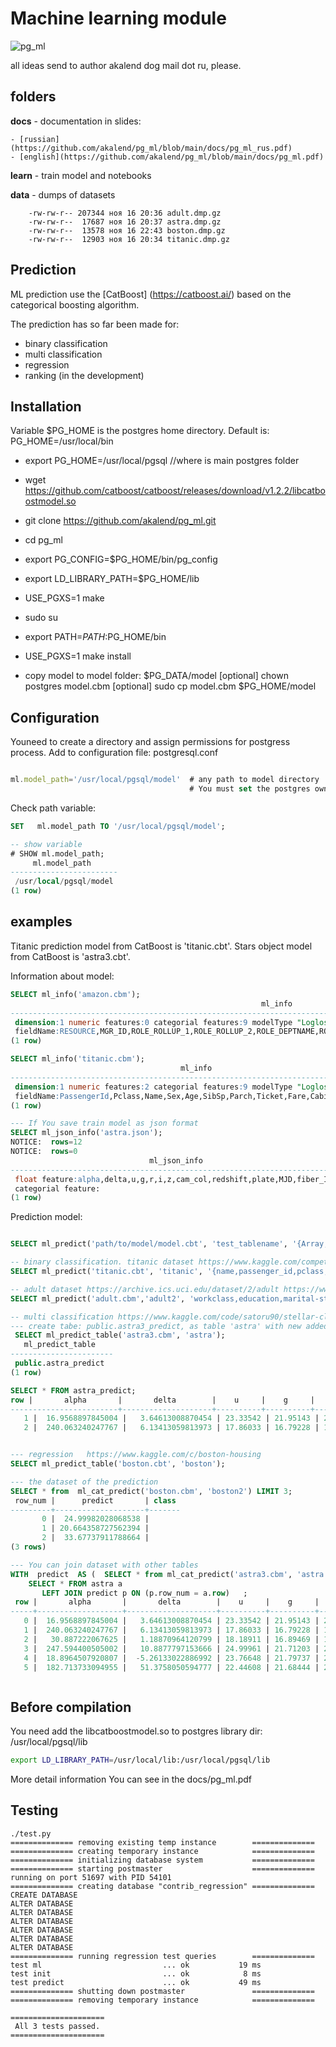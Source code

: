 

# Machine learning module 
![pg_ml](/docs/pg_ml.png)

all ideas send to author akalend dog mail dot ru, please.

## folders
**docs** - documentation in slides:

    - [russian](https://github.com/akalend/pg_ml/blob/main/docs/pg_ml_rus.pdf)
    - [english](https://github.com/akalend/pg_ml/blob/main/docs/pg_ml.pdf)

**learn** - train model and notebooks

**data** - dumps of datasets
```
	-rw-rw-r-- 207344 ноя 16 20:36 adult.dmp.gz
	-rw-rw-r--  17687 ноя 16 20:37 astra.dmp.gz
	-rw-rw-r--  13578 ноя 16 22:43 boston.dmp.gz
	-rw-rw-r--  12903 ноя 16 20:34 titanic.dmp.gz
```

## Prediction

ML prediction use the [CatBoost] (https://catboost.ai/) based on the categorical boosting algorithm.

The prediction has so far been made  for:
 - binary classification
 - multi classification
 - regression
 - ranking (in the development)

## Installation

 Variable $PG_HOME is the postgres home directory. Default is:  PG_HOME=/usr/local/bin

- export PG_HOME=/usr/local/pgsql    //where is main postgres folder

- wget https://github.com/catboost/catboost/releases/download/v1.2.2/libcatboostmodel.so

- git clone https://github.com/akalend/pg_ml.git

- cd pg_ml

- export PG_CONFIG=$PG_HOME/bin/pg_config

- export LD_LIBRARY_PATH=$PG_HOME/lib

- USE_PGXS=1 make

- sudo su

- export PATH=$PATH:$PG_HOME/bin

- USE_PGXS=1 make install

- copy model to model folder:  $PG_DATA/model
[optional] chown postgres model.cbm
[optional] sudo cp model.cbm $PG_HOME/model


## Configuration

Youneed to create a directory and assign permissions for postgress process.
Add to configuration file: postgresql.conf
```js

ml.model_path='/usr/local/pgsql/model'  # any path to model directory
                                        # You must set the postgres owner on the directory 
```

Check path variable:
```sql
SET   ml.model_path TO '/usr/local/pgsql/model';

-- show variable
# SHOW ml.model_path;
     ml.model_path      
------------------------
 /usr/local/pgsql/model
(1 row)

```
## examples

Titanic prediction model from CatBoost is 'titanic.cbt'.
Stars object model from CatBoost is 'astra3.cbt'.

Information about model:
```sql
SELECT ml_info('amazon.cbm');
                                                        ml_info                                                         
------------------------------------------------------------------------------------------------------------------------
 dimension:1 numeric features:0 categorial features:9 modelType "Logloss"                                              +
 fieldName:RESOURCE,MGR_ID,ROLE_ROLLUP_1,ROLE_ROLLUP_2,ROLE_DEPTNAME,ROLE_TITLE,ROLE_FAMILY_DESC,ROLE_FAMILY,ROLE_CODE 
(1 row)

SELECT ml_info('titanic.cbm');
                                      ml_info                                      
-----------------------------------------------------------------------------------
 dimension:1 numeric features:2 categorial features:9 modelType "Logloss"         +
 fieldName:PassengerId,Pclass,Name,Sex,Age,SibSp,Parch,Ticket,Fare,Cabin,Embarked 
(1 row)

--- If You save train model as json format
SELECT ml_json_info('astra.json');
NOTICE:  rows=12
NOTICE:  rows=0
                               ml_json_info                               
--------------------------------------------------------------------------
 float feature:alpha,delta,u,g,r,i,z,cam_col,redshift,plate,MJD,fiber_ID,+
 categorial feature:
(1 row)

```

Prediction model:
```sql

SELECT ml_predict('path/to/model/model.cbt', 'test_tablename', '{Array,of,feature_categorial}');

-- binary classification. titanic dataset https://www.kaggle.com/competitions/titanic/data
SELECT ml_predict('titanic.cbt', 'titanic', '{name,passenger_id,pclass,sex,sibsp,parch,ticket,cabin,embarked }');  

-- adult dataset https://archive.ics.uci.edu/dataset/2/adult https://www.kaggle.com/datasets/wenruliu/adult-income-dataset
SELECT ml_predict('adult.cbm','adult2', 'workclass,education,marital-status,occupation,relationship,race,sex,native_country}');

-- multi classification https://www.kaggle.com/code/satoru90/stellar-classification-dataset-sdss17/
--- create tabe: public.astra3_predict, as table 'astra' with new added columns: predict and class
 SELECT ml_predict_table('astra3.cbm', 'astra');
   ml_predict_table    
-----------------------
 public.astra_predict
(1 row)

SELECT * FROM astra_predict;
row |       alpha       |       delta        |    u     |    g     |    r     |    i     |    z     | run_id | cam_col | field_id |      spec_obj_id       |   redshift    | plate |  mjd  | fiber_id | predict  | class  
------------------------+--------------------+----------+----------+----------+----------+----------+--------+---------+----------+------------------------+---------------+-------+-------+----------+----------+--------
   1 |  16.9568897845004 |   3.64613008870454 | 23.33542 | 21.95143 | 20.48149 |   19.603 | 19.13094 |   7712 |       6 |      442 |  4.855016555329904e+18 |     0.5062369 |  4312 | 55511 |      495 |  0.98686 | GALAXY
   2 |  240.063240247767 |   6.13413059813973 | 17.86033 | 16.79228 | 16.43001 | 16.30923 | 16.25873 |   3894 |       1 |      243 | 2.4489280322708705e+18 |  0.0003448142 |  2175 | 54612 |      348 | 0.990419 | STAR


--- regression   https://www.kaggle.com/c/boston-housing
SELECT ml_predict_table('boston.cbt', 'boston');

--- the dataset of the prediction
SELECT * from  ml_cat_predict('boston.cbm', 'boston2') LIMIT 3;
 row_num |      predict       | class 
---------+--------------------+-------
       0 |  24.99982028068538 | 
       1 | 20.664358727562394 | 
       2 |  33.67737911788664 | 
(3 rows)

--- You can join dataset with other tables
WITH  predict  AS (  SELECT * from ml_cat_predict('astra3.cbm', 'astra'))
    SELECT * FROM astra a 
       LEFT JOIN predict p ON (p.row_num = a.row)   ;
 row |       alpha       |       delta        |    u     |    g     |    r     |    i     |    z     | run_id | cam_col | field_id |      spec_obj_id       |   redshift    | plate |  mjd  | fiber_id | row_num |      predict       | class  
-----+-------------------+--------------------+----------+----------+----------+----------+----------+--------+---------+----------+------------------------+---------------+-------+-------+----------+---------+--------------------+--------
   0 |  16.9568897845004 |   3.64613008870454 | 23.33542 | 21.95143 | 20.48149 |   19.603 | 19.13094 |   7712 |       6 |      442 |  4.855016555329904e+18 |     0.5062369 |  4312 | 55511 |      495 |       0 | 0.9868595777513302 | GALAXY
   1 |  240.063240247767 |   6.13413059813973 | 17.86033 | 16.79228 | 16.43001 | 16.30923 | 16.25873 |   3894 |       1 |      243 | 2.4489280322708705e+18 |  0.0003448142 |  2175 | 54612 |      348 |       1 | 0.9904188657285139 | STAR
   2 |   30.887222067625 |   1.18870964120799 | 18.18911 | 16.89469 | 16.42161 | 16.24627 | 16.18549 |   7717 |       1 |      536 |  8.255357438959835e+18 |  4.085216e-06 |  7332 | 56683 |      943 |       2 | 0.9975875623929414 | STAR
   3 |  247.594400505002 |   10.8877797153666 | 24.99961 | 21.71203 | 21.47148 | 21.30532 | 21.29109 |   5323 |       1 |      134 |  4.577998722756271e+18 | -0.0002914838 |  4066 | 55444 |      326 |       3 | 0.9976669380943318 | STAR
   4 |  18.8964507920807 |  -5.26133022886992 | 23.76648 | 21.79737 | 20.69543 | 20.23403 | 19.97464 |   7881 |       3 |      148 |   8.91047176642785e+18 | -0.0001361561 |  7914 | 57331 |      363 |       4 | 0.9960439244920889 | STAR
   5 |  182.713733094955 |   51.3758050594777 | 22.44608 | 21.68444 | 20.24292 | 19.41423 | 19.08227 |   2830 |       1 |      411 |  7.516725588574623e+18 |     0.5026683 |  6676 | 56389 |      792 |       5 | 0.9843734017027631 | GALAXY



```

## Before compilation
You need add the libcatboostmodel.so to postgres library dir: /usr/local/pgsql/lib

```bash
export LD_LIBRARY_PATH=/usr/local/lib:/usr/local/pgsql/lib
```

More detail information You can see in the docs/pg_ml.pdf

## Testing
```
./test.py 
============== removing existing temp instance        ==============
============== creating temporary instance            ==============
============== initializing database system           ==============
============== starting postmaster                    ==============
running on port 51697 with PID 54101
============== creating database "contrib_regression" ==============
CREATE DATABASE
ALTER DATABASE
ALTER DATABASE
ALTER DATABASE
ALTER DATABASE
ALTER DATABASE
ALTER DATABASE
============== running regression test queries        ==============
test ml                           ... ok           19 ms
test init                         ... ok            8 ms
test predict                      ... ok           49 ms
============== shutting down postmaster               ==============
============== removing temporary instance            ==============

=====================
 All 3 tests passed. 
=====================
```